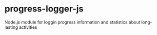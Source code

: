 # progress-logger-js
Node.js module for loggin progress information and statistics about long-lasting activities
